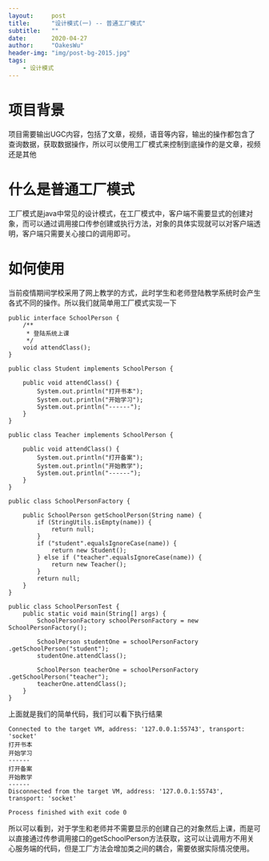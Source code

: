 ```yaml
---
layout:     post
title:      "设计模式(一) -- 普通工厂模式"
subtitle:   ""
date:       2020-04-27
author:     "OakesWu"
header-img: "img/post-bg-2015.jpg"
tags:
    - 设计模式
---
```


# 项目背景
项目需要输出UGC内容，包括了文章，视频，语音等内容，输出的操作都包含了查询数据，获取数据操作，所以可以使用工厂模式来控制到底操作的是文章，视频还是其他

# 什么是普通工厂模式
工厂模式是java中常见的设计模式，在工厂模式中，客户端不需要显式的创建对象，而可以通过调用接口传参创建或执行方法，对象的具体实现就可以对客户端透明，客户端只需要关心接口的调用即可。

# 如何使用
当前疫情期间学校采用了网上教学的方式，此时学生和老师登陆教学系统时会产生各式不同的操作。所以我们就简单用工厂模式实现一下
```
public interface SchoolPerson {
    /**
     * 登陆系统上课
     */
    void attendClass();
}

public class Student implements SchoolPerson {

    public void attendClass() {
        System.out.println("打开书本");
        System.out.println("开始学习");
        System.out.println("------");
    }
}

public class Teacher implements SchoolPerson {

    public void attendClass() {
        System.out.println("打开备案");
        System.out.println("开始教学");
        System.out.println("------");
    }
}

public class SchoolPersonFactory {
    
    public SchoolPerson getSchoolPerson(String name) {
        if (StringUtils.isEmpty(name)) {
            return null;
        }
        if ("student".equalsIgnoreCase(name)) {
            return new Student();
        } else if ("teacher".equalsIgnoreCase(name)) {
            return new Teacher();
        }
        return null;
    }
}

public class SchoolPersonTest {
    public static void main(String[] args) {
        SchoolPersonFactory schoolPersonFactory = new SchoolPersonFactory();      

        SchoolPerson studentOne = schoolPersonFactory .getSchoolPerson("student");
        studentOne.attendClass();

        SchoolPerson teacherOne = schoolPersonFactory .getSchoolPerson("teacher");
        teacherOne.attendClass();
    }
}
```
上面就是我们的简单代码，我们可以看下执行结果
```
Connected to the target VM, address: '127.0.0.1:55743', transport: 'socket'
打开书本
开始学习
------
打开备案
开始教学
------
Disconnected from the target VM, address: '127.0.0.1:55743', transport: 'socket'

Process finished with exit code 0
```
所以可以看到，对于学生和老师并不需要显示的创建自己的对象然后上课，而是可以直接通过传参调用接口的getSchoolPerson方法获取，这可以让调用方不用关心服务端的代码，但是工厂方法会增加类之间的耦合，需要依据实际情况使用。